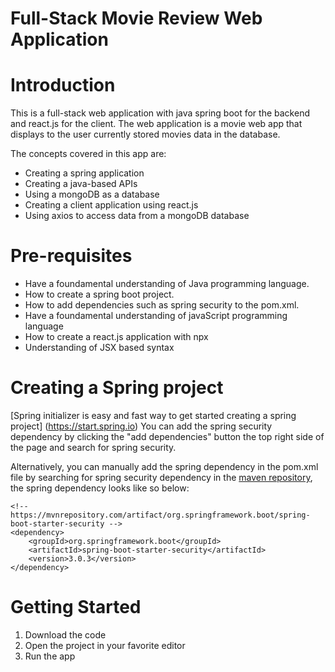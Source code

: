 # Full-Stack Movie Review Web Application

# Introduction
This is a full-stack web application with java spring boot for the backend and react.js 
for the client. The web application is a movie web app that displays to the user currently stored movies data in the database. 
 
The concepts covered in this app are:
- Creating a spring application
- Creating a java-based APIs
- Using a mongoDB as a database 
- Creating a client application using react.js
- Using axios to access data from a mongoDB database

# Pre-requisites
- Have a foundamental understanding of Java programming language.
- How to create a spring boot project.
- How to add dependencies such as spring security to the pom.xml.
- Have a foundamental understanding of javaScript programming language
- How to create a react.js application with npx
- Understanding of JSX based syntax

#  Creating a Spring project
[Spring initializer is easy and fast way to get started creating a spring project] (https://start.spring.io)
You can add the spring security dependency by clicking the "add dependencies" button the top right side of the page and search for spring security. 

Alternatively, you can manually add the spring dependency in the pom.xml file by searching for spring security dependency in the [maven repository](https://mvnrepository.com), the spring dependency looks like so below:

```
<!-- https://mvnrepository.com/artifact/org.springframework.boot/spring-boot-starter-security -->
<dependency>
    <groupId>org.springframework.boot</groupId>
    <artifactId>spring-boot-starter-security</artifactId>
    <version>3.0.3</version>
</dependency>
```

# Getting Started
1. Download the code
2. Open the project in your favorite editor
3. Run the app
